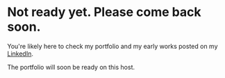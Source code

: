<!DOCTYPE html>
<html>
<head>
<title>Clarence's Portfolio website</title>
</head>
<body>

<h1>Not ready yet. Please come back soon.</h1>
<p>You're likely here to check my portfolio and my early works posted on my <a href='https://www.linkedin.com/in/clarence-hann-a44225158/' target='_blank'>LinkedIn</a>.</p>
<p>The portfolio will soon be ready on this host.</p>

</body>
</html> 
